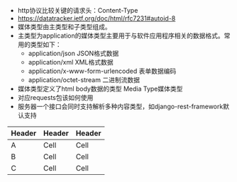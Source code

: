 - http协议比较关键的请求头：Content-Type
- https://datatracker.ietf.org/doc/html/rfc7231#autoid-8
- 媒体类型由主类型和子类型组成。
- 主类型为application的媒体类型主要用于与软件应用程序相关的数据格式。常用的类型如下：
  - application/json JSON格式数据
  - application/xml XML格式数据
  - application/x-www-form-urlencoded 表单数据编码
  - application/octet-stream 二进制流数据
- 媒体类型定义了html body数据的类型
Media Type媒体类型
- 对应requests包该如何使用
- 服务器一个接口会同时支持解析多种内容类型，如django-rest-framework默认支持

| Header | Header | Header |
|--------|--------|--------|
| A| Cell | Cell |
| B | Cell | Cell |
| C | Cell | Cell | 